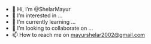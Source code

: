 - 👋 Hi, I’m @ShelarMayur
- 👀 I’m interested in ...
- 🌱 I’m currently learning ...
- 💞️ I’m looking to collaborate on ...
- 📫 How to reach me on mayurshelar2002@gmail.com

<!---
ShelarMayur/ShelarMayur is a ✨ special ✨ repository because its `README.md` (this file) appears on your GitHub profile.
You can click the Preview link to take a look at your changes.
--->
